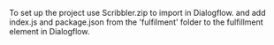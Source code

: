 To set up the project use Scribbler.zip to import in Dialogflow. and add index.js and package.json from the 'fulfilment' folder to the fulfillment element in Dialogflow.